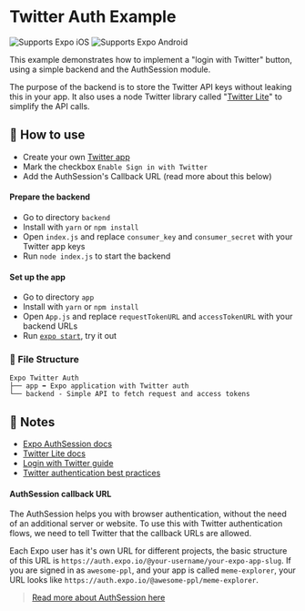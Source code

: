 # Twitter Auth Example

<p>
  <!-- iOS -->
  <img alt="Supports Expo iOS" longdesc="Supports Expo iOS" src="https://img.shields.io/badge/iOS-4630EB.svg?style=flat-square&logo=APPLE&labelColor=999999&logoColor=fff" />
  <!-- Android -->
  <img alt="Supports Expo Android" longdesc="Supports Expo Android" src="https://img.shields.io/badge/Android-4630EB.svg?style=flat-square&logo=ANDROID&labelColor=A4C639&logoColor=fff" />
</p>

This example demonstrates how to implement a "login with Twitter" button, using a simple backend and the AuthSession module.

The purpose of the backend is to store the Twitter API keys without leaking this in your app. It also uses a node Twitter library called "[Twitter Lite](https://github.com/draftbit/twitter-lite)" to simplify the API calls.

## 🚀 How to use

- Create your own [Twitter app](https://developer.twitter.com/en/apps/create)
- Mark the checkbox `Enable Sign in with Twitter`
- Add the AuthSession's Callback URL (read more about this below)

#### Prepare the backend

- Go to directory `backend`
- Install with `yarn` or `npm install`
- Open `index.js` and replace `consumer_key` and `consumer_secret` with your Twitter app keys
- Run `node index.js` to start the backend

#### Set up the app

- Go to directory `app`
- Install with `yarn` or `npm install`
- Open `App.js` and replace `requestTokenURL` and `accessTokenURL` with your backend URLs
- Run [`expo start`](https://docs.expo.io/versions/latest/workflow/expo-cli/), try it out

### 📁 File Structure

```
Expo Twitter Auth
├── app ➡️ Expo application with Twitter auth
└── backend - Simple API to fetch request and access tokens
```

## 📝 Notes

- [Expo AuthSession docs](https://docs.expo.io/versions/latest/sdk/auth-session/)
- [Twitter Lite docs](https://github.com/draftbit/twitter-lite)
- [Login with Twitter guide](https://developer.twitter.com/en/docs/basics/authentication/guides/log-in-with-twitter)
- [Twitter authentication best practices](https://developer.twitter.com/en/docs/basics/authentication/guides/authentication-best-practices)

#### AuthSession callback URL

The AuthSession helps you with browser authentication, without the need of an additional server or website. To use this with Twitter authentication flows, we need to tell Twitter that the callback URLs are allowed.

Each Expo user has it's own URL for different projects, the basic structure of this URL is `https://auth.expo.io/@your-username/your-expo-app-slug`. If you are signed in as `awesome-ppl`, and your app is called `meme-explorer`, your URL looks like `https://auth.expo.io/@awesome-ppl/meme-explorer`.

> [Read more about AuthSession here](https://docs.expo.io/versions/latest/sdk/auth-session/)
